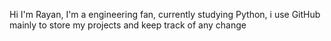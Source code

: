 Hi I'm Rayan, I'm a engineering fan, currently studying Python, i use GitHub mainly to store my projects and keep track of any change 
